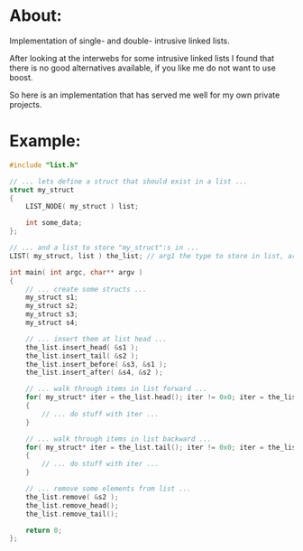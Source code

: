 # About:
Implementation of single- and double- intrusive linked lists.

After looking at the interwebs for some intrusive linked lists I found that there is no good alternatives 
available, if you like me do not want to use boost.

So here is an implementation that has served me well for my own private projects.

# Example:

```c++
#include "list.h"

// ... lets define a struct that should exist in a list ...
struct my_struct
{
	LIST_NODE( my_struct ) list;

	int some_data;
};

// ... and a list to store "my_struct":s in ...
LIST( my_struct, list ) the_list; // arg1 the type to store in list, arg2 name of member in my_struct to use for list.

int main( int argc, char** argv )
{
	// ... create some structs ...
	my_struct s1;
	my_struct s2;
	my_struct s3;
	my_struct s4;

	// ... insert them at list head ...
	the_list.insert_head( &s1 );
	the_list.insert_tail( &s2 );
	the_list.insert_before( &s3, &s1 );
	the_list.insert_after( &s4, &s2 );

	// ... walk through items in list forward ...
	for( my_struct* iter = the_list.head(); iter != 0x0; iter = the_list.next( iter ) )
	{
		// ... do stuff with iter ...
	}

	// ... walk through items in list backward ...
	for( my_struct* iter = the_list.tail(); iter != 0x0; iter = the_list.prev( iter ) )
	{
		// ... do stuff with iter ...
	}

	// ... remove some elements from list ...
	the_list.remove( &s2 );
	the_list.remove_head();
	the_list.remove_tail();

	return 0;
};

```
